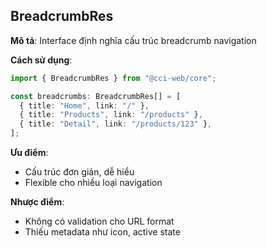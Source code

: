 ## BreadcrumbRes

**Mô tả**: Interface định nghĩa cấu trúc breadcrumb navigation

**Cách sử dụng**:

```typescript
import { BreadcrumbRes } from "@cci-web/core";

const breadcrumbs: BreadcrumbRes[] = [
  { title: "Home", link: "/" },
  { title: "Products", link: "/products" },
  { title: "Detail", link: "/products/123" },
];
```

**Ưu điểm**:

- Cấu trúc đơn giản, dễ hiểu
- Flexible cho nhiều loại navigation

**Nhược điểm**:

- Không có validation cho URL format
- Thiếu metadata như icon, active state
